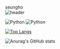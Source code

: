 seungho  
![header](https://capsule-render.vercel.app/api?type=slice&color=gradient&height=200&section=footer&text=To%20Become%20a%20DataScientist&fontSize=70)

<img alt="Python" src ="https://img.shields.io/badge/Python-3776AB.svg?&style=for-the-badge&logo=Python&logoColor=White"/>

<img alt="Python" src ="https://img.shields.io/badge/Java-3776AB.svg?&style=for-the-badge&logo=Python&logoColor=White"/>

[![Top Langs](https://github-readme-stats.vercel.app/api/top-langs/?username=ryunada&layout=compact)](https://github.com/anuraghazra/github-readme-stats) 

![Anurag's GitHub stats](https://github-readme-stats.vercel.app/api?username=ryunada&show_icons=true&theme=radical)

